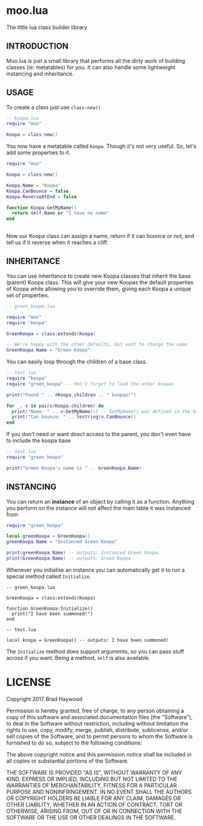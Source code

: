 # moo.lua

The little lua class builder library

## INTRODUCTION
Moo.lua is just a small library that performs all the dirty work of building classes (ie: metatables) for you. It can also handle some lightweight instancing and inheritance.

## USAGE

To create a class just use `class:new()`

```lua
-- koopa.lua
require "moo"

Koopa = class:new()
```

You now have a metatable called `Koopa`. Though it's not very useful. So, let's add some properties to it.

```lua
require "moo"

Koopa = class:new()

Koopa.Name = "Koopa"
Koopa.CanBounce = false
Koopa.ReverseAtEnd = false

function Koopa:GetMyName()
  return self.Name or "I have no name"
end
  
```

Now our Koopa class can assign a name, return if it can bounce or not, and tell us if it reverse when it reaches a cliff.

## INHERITANCE

You can use inheritance to create new Koopa classes that inherit the base (parent) Koopa class. This will give your new Koopas the default properties of Koopa 
while allowing you to override them, giving each Koopa a unique set of properties.

```lua
-- green_koopa.lua

require "moo"
require "koopa"

GreenKoopa = class:extends(Koopa)

-- We're happy with the other defaults, but want to change the name
GreenKoopa.Name = "Green Koopa"
```

You can easily loop through the children of a base class.

```lua
-- test.lua
require "koopa"
require "green_koopa" -- don't forget to load the other koopas

print("Found " .. #Koopa.children .. " koopas!")

for _, v in pairs(Koopa.children) do
  print("Name: " .. v:GetMyName()) -- GetMyName() was defined in the base class (Koopa)
  print("Can bounce: " .. tostring(v.CanBounce))
end
```

If you don't need or want direct access to the parent, you don't even have to include the koopa base

```lua
-- test.lua
require "green_koopa"

print("Green Koopa's name is " .. GreenKoopa.Name)
```

## INSTANCING
You can return an **instance** of an object by calling it as a function. Anything you perform on the instance 
will not affect the main table it was instanced from

```lua
require "green_koopa"

local greenKoopa = GreenKoopa()
greenKoopa.Name = "Instanced Green Koopa"

print(greenKoopa.Name) -- outputs: Instanced Green Koopa
print(GreenKoopa.Name) -- outputs: Green Koopa
```

Whenever you initialise an instance you can automatically get it to run a special method called `Initialize`.

```
-- green_koopa.lua

GreenKoopa = class:extends(Koopa)

function GreenKoopa:Initialize()
  print("I have been summoned!")
end

-- test.lua

local koopa = GreenKoopa() -- outputs: I have been summoned!
```

The `Initialize` method does support arguments, so you can pass stuff across if you want. Being a method, `self` is also available.

# LICENSE

Copyright 2017 Brad Haywood

Permission is hereby granted, free of charge, to any person obtaining a copy of this software and associated documentation files (the "Software"), to deal in the Software without restriction, including without limitation the rights to use, copy, modify, merge, publish, distribute, sublicense, and/or sell copies of the Software, and to permit persons to whom the Software is furnished to do so, subject to the following conditions:

The above copyright notice and this permission notice shall be included in all copies or substantial portions of the Software.

THE SOFTWARE IS PROVIDED "AS IS", WITHOUT WARRANTY OF ANY KIND, EXPRESS OR IMPLIED, INCLUDING BUT NOT LIMITED TO THE WARRANTIES OF MERCHANTABILITY, FITNESS FOR A PARTICULAR PURPOSE AND NONINFRINGEMENT. IN NO EVENT SHALL THE AUTHORS OR COPYRIGHT HOLDERS BE LIABLE FOR ANY CLAIM, DAMAGES OR OTHER LIABILITY, WHETHER IN AN ACTION OF CONTRACT, TORT OR OTHERWISE, ARISING FROM, OUT OF OR IN CONNECTION WITH THE SOFTWARE OR THE USE OR OTHER DEALINGS IN THE SOFTWARE.
